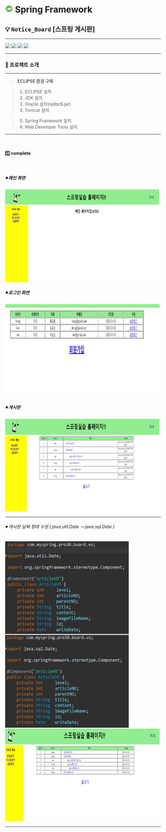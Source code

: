 # <img src="images_md/spring-framework.png" width="25" height="25"> Spring Framework

 ## 💡 `Notice_Board` [스프링 게시판]
 
 ---

 <img src="https://img.shields.io/badge/Spring Framework-3.1.1-darkgreen"> <img src="https://img.shields.io/badge/Servlet-2.5-darkblue"> <img src="https://img.shields.io/badge/Tomcat-9.0.70-yellow"> <img src="https://img.shields.io/badge/Oracle-11.1.0.2.0-red">


---

### 🧾 프로젝트 소개 

---

>**ECLIPSE 환경 구축**

> 1. ECLIPSE 설치
> 2. JDK 설치
> 3. Oracle 설치(ojdbc6.jar)
> 4. Tomcat 설치

> 5. Spring Framework 설치
> 6. Web Developer Tools 설치


---

<br>

#### 1️⃣ complete

<br>

##### ◾ 메인 화면

<img src="images/1_complete/main.png" width="500" height="300">

<br>

##### ◾ 로그인 화면

<img src="images/1_complete/login.png" width="500" height="300">

<br>

##### ◾  게시판

<img src="images/1_complete/board.png" width="500" height="300">

<br>

---


###### ◾  게시판 날짜 형태 수정 ( java.util.Date &roarr; java.sql.Date )

<img src="images/1_complete/java.util.Date.png" width="400" height="300"> 
<img src="images/1_complete/java.sql.Date.png" width="400" height="300">

<br>

<img src="images/1_complete/board_date.png" width="500" height="300">

---

<br>
<br>



```


```





